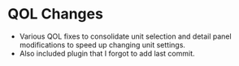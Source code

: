 # QOL Changes
* Various QOL fixes to consolidate unit selection and detail panel modifications to speed up changing unit settings.
* Also included plugin that I forgot to add last commit.
